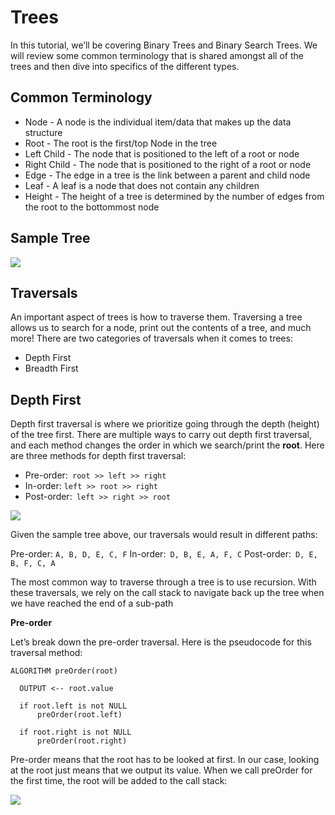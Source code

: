 # Trees
In this tutorial, we’ll be covering Binary Trees and Binary Search Trees. We will review some common terminology that is shared amongst all of the trees and then dive into specifics of the different types.
## Common Terminology
- Node - A node is the individual item/data that makes up the data structure
- Root - The root is the first/top Node in the tree
- Left Child - The node that is positioned to the left of a root or node
- Right Child - The node that is positioned to the right of a root or node
- Edge - The edge in a tree is the link between a parent and child node
- Leaf - A leaf is a node that does not contain any children
- Height - The height of a tree is determined by the number of edges from the root to the bottommost node
## Sample Tree
![](https://codefellows.github.io/common_curriculum/data_structures_and_algorithms/Code_401/class-15/resources/images/BinaryTree1.PNG)
## Traversals
An important aspect of trees is how to traverse them. Traversing a tree allows us to search for a node, print out the contents of a tree, and much more! There are two categories of traversals when it comes to trees:
- Depth First
- Breadth First

## Depth First
Depth first traversal is where we prioritize going through the depth (height) of the tree first. There are multiple ways to carry out depth first traversal, and each method changes the order in which we search/print the **root**. Here are three methods for depth first traversal:

- Pre-order:` root >> left >> right`
- In-order: `left >> root >> right`
- Post-order:` left >> right >> root`

![](https://codefellows.github.io/common_curriculum/data_structures_and_algorithms/Code_401/class-15/resources/images/tree-example.png)

Given the sample tree above, our traversals would result in different paths:

Pre-order: `A, B, D, E, C, F`
In-order:` D, B, E, A, F, C`
Post-order:` D, E, B, F, C, A`

The most common way to traverse through a tree is to use recursion. With these traversals, we rely on the call stack to navigate back up the tree when we have reached the end of a sub-path

**Pre-order**

Let’s break down the pre-order traversal. Here is the pseudocode for this traversal method:

```
ALGORITHM preOrder(root)

  OUTPUT <-- root.value

  if root.left is not NULL
      preOrder(root.left)

  if root.right is not NULL
      preOrder(root.right)

```
Pre-order means that the root has to be looked at first. In our case, looking at the root just means that we output its value. When we call preOrder for the first time, the root will be added to the call stack:

![](https://codefellows.github.io/common_curriculum/data_structures_and_algorithms/Code_401/class-15/resources/images/DepthTraversal1.PNG)

